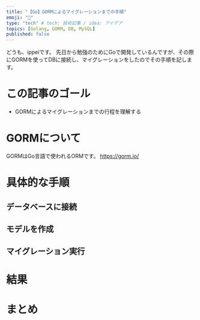 ```yaml
---
title: "【Go】GORMによるマイグレーションまでの手順"
emoji: "🎉"
type: "tech" # tech: 技術記事 / idea: アイデア
topics: [Golang, GORM, DB, MySQL]
published: false
---
```

どうも、ippeiです。
先日から勉強のためにGoで開発しているんですが、その際にGORMを使ってDBに接続し、マイグレーションをしたのでその手順を記します。
# この記事のゴール
- GORMによるマイグレーションまでの行程を理解する
# GORMについて
GORMはGo言語で使われるORMです。
https://gorm.io/
# 具体的な手順
## データベースに接続
## モデルを作成
## マイグレーション実行
# 結果
# まとめ